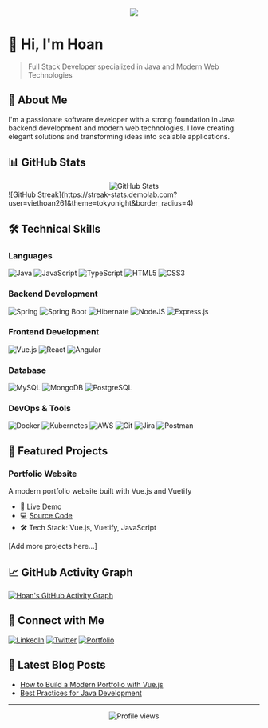 <div align="center">
  <img src="https://readme-typing-svg.herokuapp.com/?lines=Welcome+to+my+GitHub+Profile!;I'm+a+Full+Stack+Developer;3%2B+years+of+coding+experience&center=true&width=380&height=45">
</div>

# 👋 Hi, I'm Hoan

> Full Stack Developer specialized in Java and Modern Web Technologies

## 🚀 About Me

I'm a passionate software developer with a strong foundation in Java backend development and modern web technologies. I love creating elegant solutions and transforming ideas into scalable applications.

## 📊 GitHub Stats

<div align="center">
  <img src="https://github-readme-stats.vercel.app/api?username=viethoan261&show_icons=true&theme=radical" alt="GitHub Stats" />
</div>
![GitHub Streak](https://streak-stats.demolab.com?user=viethoan261&theme=tokyonight&border_radius=4)

## 🛠️ Technical Skills

### Languages
![Java](https://img.shields.io/badge/Java-%23ED8B00.svg?style=for-the-badge&logo=java&logoColor=white)
![JavaScript](https://img.shields.io/badge/JavaScript-%23F7DF1E.svg?style=for-the-badge&logo=javascript&logoColor=black)
![TypeScript](https://img.shields.io/badge/TypeScript-%23007ACC.svg?style=for-the-badge&logo=typescript&logoColor=white)
![HTML5](https://img.shields.io/badge/HTML5-%23E34F26.svg?style=for-the-badge&logo=html5&logoColor=white)
![CSS3](https://img.shields.io/badge/CSS3-%231572B6.svg?style=for-the-badge&logo=css3&logoColor=white)

### Backend Development
![Spring](https://img.shields.io/badge/Spring-%236DB33F.svg?style=for-the-badge&logo=spring&logoColor=white)
![Spring Boot](https://img.shields.io/badge/Spring_Boot-%236DB33F.svg?style=for-the-badge&logo=spring-boot&logoColor=white)
![Hibernate](https://img.shields.io/badge/Hibernate-%23595014.svg?style=for-the-badge&logo=hibernate&logoColor=white)
![NodeJS](https://img.shields.io/badge/Node.js-%23339933.svg?style=for-the-badge&logo=nodedotjs&logoColor=white)
![Express.js](https://img.shields.io/badge/Express.js-%23404d59.svg?style=for-the-badge&logo=express&logoColor=white)

### Frontend Development
![Vue.js](https://img.shields.io/badge/Vue.js-%234FC08D.svg?style=for-the-badge&logo=vuedotjs&logoColor=white)
![React](https://img.shields.io/badge/React-%2320232a.svg?style=for-the-badge&logo=react&logoColor=%2361DAFB)
![Angular](https://img.shields.io/badge/Angular-%23DD0031.svg?style=for-the-badge&logo=angular&logoColor=white)

### Database
![MySQL](https://img.shields.io/badge/MySQL-%2300f.svg?style=for-the-badge&logo=mysql&logoColor=white)
![MongoDB](https://img.shields.io/badge/MongoDB-%234ea94b.svg?style=for-the-badge&logo=mongodb&logoColor=white)
![PostgreSQL](https://img.shields.io/badge/PostgreSQL-%23316192.svg?style=for-the-badge&logo=postgresql&logoColor=white)

### DevOps & Tools
![Docker](https://img.shields.io/badge/Docker-%232496ED.svg?style=for-the-badge&logo=docker&logoColor=white)
![Kubernetes](https://img.shields.io/badge/Kubernetes-%23326ce5.svg?style=for-the-badge&logo=kubernetes&logoColor=white)
![AWS](https://img.shields.io/badge/AWS-%23FF9900.svg?style=for-the-badge&logo=amazon-aws&logoColor=white)
![Git](https://img.shields.io/badge/Git-%23F05033.svg?style=for-the-badge&logo=git&logoColor=white)
![Jira](https://img.shields.io/badge/Jira-%230A0FFF.svg?style=for-the-badge&logo=jira&logoColor=white)
![Postman](https://img.shields.io/badge/Postman-FF6C37?style=for-the-badge&logo=postman&logoColor=white)

## 🌟 Featured Projects

### Portfolio Website
A modern portfolio website built with Vue.js and Vuetify
- 🔗 [Live Demo](your-link-here)
- 💻 [Source Code](your-link-here)
- 🛠️ Tech Stack: Vue.js, Vuetify, JavaScript

[Add more projects here...]

## 📈 GitHub Activity Graph

[![Hoan's GitHub Activity Graph](https://github-readme-activity-graph.vercel.app/graph?username=viethoan261&theme=tokyo-night)](https://github.com/viethoan261)

## 🤝 Connect with Me

[![LinkedIn](https://img.shields.io/badge/LinkedIn-0077B5?style=for-the-badge&logo=linkedin&logoColor=white)](your-linkedin-url)
[![Twitter](https://img.shields.io/badge/Twitter-1DA1F2?style=for-the-badge&logo=twitter&logoColor=white)](your-twitter-url)
[![Portfolio](https://img.shields.io/badge/Portfolio-000000?style=for-the-badge&logo=About.me&logoColor=white)](your-portfolio-url)

## 📝 Latest Blog Posts

<!-- BLOG-POST-LIST:START -->
- [How to Build a Modern Portfolio with Vue.js](your-blog-link)
- [Best Practices for Java Development](your-blog-link)
<!-- BLOG-POST-LIST:END -->

---

<div align="center">
  <img src="https://komarev.com/ghpvc/?username=viethoan261&color=blueviolet" alt="Profile views" />
</div>
